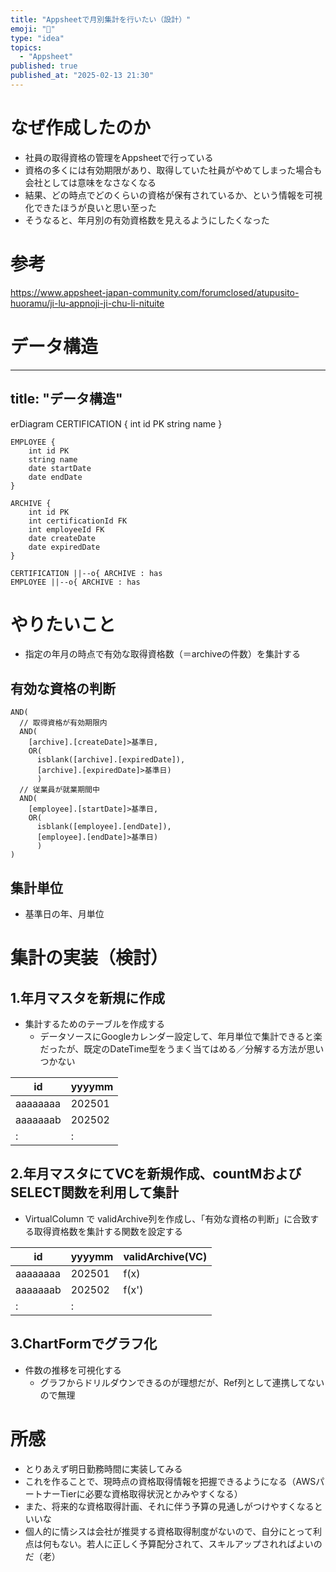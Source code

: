 ```yaml
---
title: "Appsheetで月別集計を行いたい（設計）"
emoji: "🦆"
type: "idea"
topics:
  - "Appsheet"
published: true
published_at: "2025-02-13 21:30"
---
```


# なぜ作成したのか
- 社員の取得資格の管理をAppsheetで行っている
- 資格の多くには有効期限があり、取得していた社員がやめてしまった場合も会社としては意味をなさなくなる
- 結果、どの時点でどのくらいの資格が保有されているか、という情報を可視化できたほうが良いと思い至った
- そうなると、年月別の有効資格数を見えるようにしたくなった


# 参考
https://www.appsheet-japan-community.com/forumclosed/atupusito-huoramu/ji-lu-appnoji-ji-chu-li-nituite

# データ構造

---
title: "データ構造"
---
erDiagram
    CERTIFICATION {
        int id PK
        string name
    }
    
    EMPLOYEE {
        int id PK
        string name
        date startDate
        date endDate
    }
    
    ARCHIVE {
        int id PK
        int certificationId FK
        int employeeId FK
        date createDate
        date expiredDate
    }

    CERTIFICATION ||--o{ ARCHIVE : has
    EMPLOYEE ||--o{ ARCHIVE : has


# やりたいこと
- 指定の年月の時点で有効な取得資格数（＝archiveの件数）を集計する

## 有効な資格の判断
```
AND(
  // 取得資格が有効期限内
  AND(
    [archive].[createDate]>基準日,
    OR(
      isblank([archive].[expiredDate]),
      [archive].[expiredDate]>基準日)
      )
  // 従業員が就業期間中
  AND(
    [employee].[startDate]>基準日,
    OR(
      isblank([employee].[endDate]),
      [employee].[endDate]>基準日)
      )
)
```

## 集計単位
- 基準日の年、月単位

# 集計の実装（検討）
## 1.年月マスタを新規に作成
- 集計するためのテーブルを作成する
  - データソースにGoogleカレンダー設定して、年月単位で集計できると楽だったが、既定のDateTime型をうまく当てはめる／分解する方法が思いつかない

|id |yyyymm|
|---|---|
|aaaaaaaa|202501
|aaaaaaab|202502
|:|:|

## 2.年月マスタにてVCを新規作成、countMおよびSELECT関数を利用して集計
- VirtualColumn で validArchive列を作成し、「有効な資格の判断」に合致する取得資格数を集計する関数を設定する

|id |yyyymm|validArchive(VC)
|---|---|---|
|aaaaaaaa|202501|f(x)
|aaaaaaab|202502|f(x')
|:|:|

## 3.ChartFormでグラフ化
- 件数の推移を可視化する
  - グラフからドリルダウンできるのが理想だが、Ref列として連携してないので無理

# 所感
- とりあえず明日勤務時間に実装してみる
- これを作ることで、現時点の資格取得情報を把握できるようになる（AWSパートナーTierに必要な資格取得状況とかみやすくなる）
- また、将来的な資格取得計画、それに伴う予算の見通しがつけやすくなるといいな
- 個人的に情シスは会社が推奨する資格取得制度がないので、自分にとって利点は何もない。若人に正しく予算配分されて、スキルアップされればよいのだ（老）